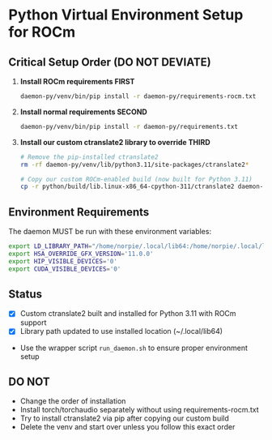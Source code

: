 # Python Virtual Environment Setup for ROCm

## Critical Setup Order (DO NOT DEVIATE)

1. **Install ROCm requirements FIRST**
   ```bash
   daemon-py/venv/bin/pip install -r daemon-py/requirements-rocm.txt
   ```

2. **Install normal requirements SECOND**
   ```bash
   daemon-py/venv/bin/pip install -r daemon-py/requirements.txt
   ```

3. **Install our custom ctranslate2 library to override THIRD**
   ```bash
   # Remove the pip-installed ctranslate2
   rm -rf daemon-py/venv/lib/python3.11/site-packages/ctranslate2*

   # Copy our custom ROCm-enabled build (now built for Python 3.11)
   cp -r python/build/lib.linux-x86_64-cpython-311/ctranslate2 daemon-py/venv/lib/python3.11/site-packages/
   ```

## Environment Requirements

The daemon MUST be run with these environment variables:
```bash
export LD_LIBRARY_PATH="/home/norpie/.local/lib64:/home/norpie/.local/lib:$LD_LIBRARY_PATH"
export HSA_OVERRIDE_GFX_VERSION='11.0.0'
export HIP_VISIBLE_DEVICES='0'
export CUDA_VISIBLE_DEVICES='0'
```

## Status

- [x] Custom ctranslate2 built and installed for Python 3.11 with ROCm support
- [x] Library path updated to use installed location (~/.local/lib64)
- Use the wrapper script `run_daemon.sh` to ensure proper environment setup

## DO NOT

- Change the order of installation
- Install torch/torchaudio separately without using requirements-rocm.txt
- Try to install ctranslate2 via pip after copying our custom build
- Delete the venv and start over unless you follow this exact order